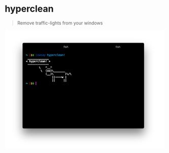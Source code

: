 # hyperclean

> Remove traffic-lights from your windows

![](https://raw.githubusercontent.com/albinekb/hyperclean/master/media/with.png)
